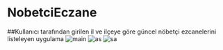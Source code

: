 # NobetciEczane
##Kullanıcı tarafından girilen il ve ilçeye göre güncel nöbetçi ezcanelerini listeleyen uygulama
![main](https://imgyukle.com/f/2022/04/24/RL6Wr6.jpg)
![as](https://imgyukle.com/f/2022/04/24/RL624x.jpg)
![sa](https://imgyukle.com/f/2022/04/24/RL6ehp.jpg)

